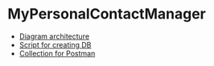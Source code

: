 # MyPersonalContactManager

- [Diagram architecture](./Project_Documentations/MyPersonalContactManager.jpg)
- [Script for creating DB](./Project_Documentations/createDatabase.sql)
- [Collection for Postman](./Project_Documentations/MyPersonalContactManager.postman_collection.json)
